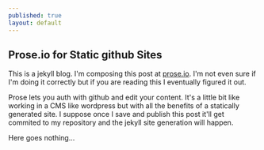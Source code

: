 ```yaml
---
published: true
layout: default
---
```


## Prose.io for Static github Sites

This is a jekyll blog. I'm composing this post at  [prose.io](http://prose.io/). I'm not even sure if I'm doing it correctly but if you are reading this I eventually figured it out.

Prose lets you auth with github and edit your content. It's a little bit like working in a CMS like wordpress but with all the benefits of a statically generated site. I  suppose once I save and publish this post it'll get commited to my repository and the jekyll site generation will happen.

Here goes nothing...
